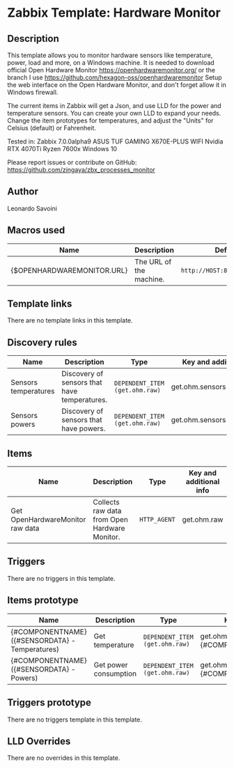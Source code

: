 # Zabbix Template: Hardware Monitor

## Description

This template allows you to monitor hardware sensors like temperature, power, load and more, on a Windows machine.
It is needed to download official Open Hardware Monitor https://openhardwaremonitor.org/ or the branch I use https://github.com/hexagon-oss/openhardwaremonitor
Setup the web interface on the Open Hardware Monitor, and don't forget allow it in Windows firewall.

The current items in Zabbix will get a Json, and use LLD for the power and temperature sensors. You can create your own LLD to expand your needs.
Change the item prototypes for temperatures, and adjust the "Units" for Celsius (default) or Fahrenheit.

Tested in:
Zabbix 7.0.0alpha9
ASUS TUF GAMING X670E-PLUS WIFI
Nvidia RTX 4070Ti
Ryzen 7600x
Windows 10

Please report issues or contribute on GitHub: https://github.com/zingaya/zbx_processes_monitor

## Author

Leonardo Savoini

## Macros used

|Name|Description|Default|Type|
|----|-----------|-------|----|
|{$OPENHARDWAREMONITOR.URL}|The URL of the machine.|`http://HOST:8086/data.json`|Text macro|

## Template links

There are no template links in this template.

## Discovery rules

|Name|Description|Type|Key and additional info|
|----|-----------|----|-----------------------|
|Sensors temperatures|Discovery of sensors that have temperatures.|`DEPENDENT_ITEM (get.ohm.raw)`|get.ohm.sensors[temperature]|
|Sensors powers|Discovery of sensors that have powers.|`DEPENDENT_ITEM (get.ohm.raw)`|get.ohm.sensors[powers]|

## Items

|Name|Description|Type|Key and additional info|
|----|-----------|----|-----------------------|
|Get OpenHardwareMonitor raw data|Collects raw data from Open Hardware Monitor.|`HTTP_AGENT`|get.ohm.raw|

## Triggers

There are no triggers in this template.

## Items prototype

|Name|Description|Type|Key and additional info|
|----|-----------|----|-----------------------|
|{#COMPONENTNAME} ({#SENSORDATA} - Temperatures)|Get temperature|`DEPENDENT_ITEM (get.ohm.raw)`|get.ohm[{#NODEID},{#COMPONENTNAME},Temperatures]|
|{#COMPONENTNAME} ({#SENSORDATA} - Powers)|Get power consumption|`DEPENDENT_ITEM (get.ohm.raw)`|get.ohm[{#NODEID},{#COMPONENTNAME},Powers]|

## Triggers prototype

There are no triggers template in this template.
 
## LLD Overrides

There are no overrides in this template.
